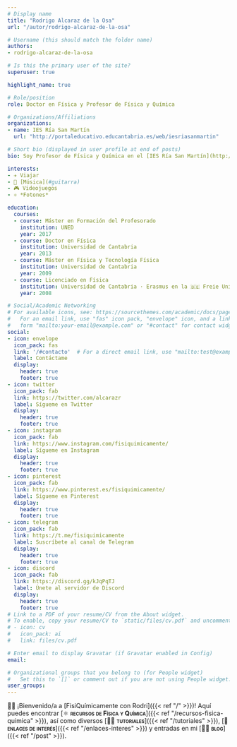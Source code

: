 ```yaml
---
# Display name
title: "Rodrigo Alcaraz de la Osa"
url: "/autor/rodrigo-alcaraz-de-la-osa"

# Username (this should match the folder name)
authors:
- rodrigo-alcaraz-de-la-osa

# Is this the primary user of the site?
superuser: true

highlight_name: true

# Role/position
role: Doctor en Física y Profesor de Física y Química

# Organizations/Affiliations
organizations:
- name: IES Ría San Martín
  url: "http://portaleducativo.educantabria.es/web/iesriasanmartin"

# Short bio (displayed in user profile at end of posts)
bio: Soy Profesor de Física y Química en el [IES Ría San Martín](http://portaleducativo.educantabria.es/web/iesriasanmartin) de Cantabria (España).

interests:
- ✈️ Viajar
- 🎸 [Música](#guitarra)
- 🎮 Videojuegos
- ⚛️ *Fotones*

education:
  courses:
  - course: Máster en Formación del Profesorado
    institution: UNED
    year: 2017
  - course: Doctor en Física
    institution: Universidad de Cantabria
    year: 2013
  - course: Máster en Física y Tecnología Física
    institution: Universidad de Cantabria
    year: 2009
  - course: Licenciado en Física
    institution: Universidad de Cantabria · Erasmus en la 🇩🇪 Freie Universität Berlin
    year: 2008

# Social/Academic Networking
# For available icons, see: https://sourcethemes.com/academic/docs/page-builder/#icons
#   For an email link, use "fas" icon pack, "envelope" icon, and a link in the
#   form "mailto:your-email@example.com" or "#contact" for contact widget.
social:
- icon: envelope
  icon_pack: fas
  link: '/#contacto'  # For a direct email link, use "mailto:test@example.org".
  label: Contáctame
  display:
    header: true
    footer: true
- icon: twitter
  icon_pack: fab
  link: https://twitter.com/alcarazr
  label: Sígueme en Twitter
  display:
    header: true
    footer: true
- icon: instagram
  icon_pack: fab
  link: https://www.instagram.com/fisiquimicamente/
  label: Sígueme en Instagram
  display:
    header: true
    footer: true
- icon: pinterest
  icon_pack: fab
  link: https://www.pinterest.es/fisiquimicamente/
  label: Sígueme en Pinterest
  display:
    header: true
    footer: true
- icon: telegram
  icon_pack: fab
  link: https://t.me/fisiquimicamente
  label: Suscríbete al canal de Telegram
  display:
    header: true
    footer: true
- icon: discord
  icon_pack: fab
  link: https://discord.gg/kJqPqTJ
  label: Únete al servidor de Discord
  display:
    header: true
    footer: true
# Link to a PDF of your resume/CV from the About widget.
# To enable, copy your resume/CV to `static/files/cv.pdf` and uncomment the lines below.
# - icon: cv
#   icon_pack: ai
#   link: files/cv.pdf

# Enter email to display Gravatar (if Gravatar enabled in Config)
email:

# Organizational groups that you belong to (for People widget)
#   Set this to `[]` or comment out if you are not using People widget.
user_groups:
---
```


👋🏼 ¡Bienvenido/a a [FisiQuímicamente con Rodri]({{< ref "/" >}})! Aquí puedes encontrar [⚛️ <span style="font-variant:small-caps;">**recursos de Física y Química**</span>]({{< ref "/recursos-fisica-quimica" >}}), así como diversos [👐🏼 <span style="font-variant:small-caps;">**tutoriales**</span>]({{< ref "/tutoriales" >}}), [🔗 <span style="font-variant:small-caps;">**enlaces de interés**</span>]({{< ref "/enlaces-interes" >}}) y entradas en mi [✍🏼 <span style="font-variant:small-caps;">**blog**</span>]({{< ref "/post" >}}).
